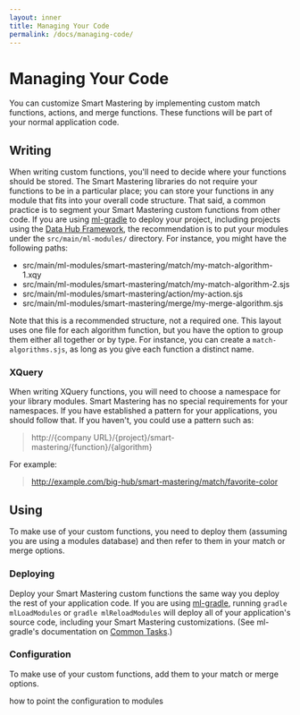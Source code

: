 ```yaml
---
layout: inner
title: Managing Your Code
permalink: /docs/managing-code/
---
```


# Managing Your Code

You can customize Smart Mastering by implementing custom match functions, actions, and merge functions. These functions 
will be part of your normal application code. 

## Writing

When writing custom functions, you'll need to decide where your functions should be stored. The Smart Mastering 
libraries do not require your functions to be in a particular place; you can store your functions in any module that 
fits into your overall code structure. That said, a common practice is to segment your Smart Mastering custom functions
from other code. If you are using [ml-gradle] to deploy your project, including projects using the 
[Data Hub Framework][dhf], the recommendation is to put your modules under the `src/main/ml-modules/` directory. For 
instance, you might have the following paths:

- src/main/ml-modules/smart-mastering/match/my-match-algorithm-1.xqy
- src/main/ml-modules/smart-mastering/match/my-match-algorithm-2.sjs
- src/main/ml-modules/smart-mastering/action/my-action.sjs
- src/main/ml-modules/smart-mastering/merge/my-merge-algorithm.sjs

Note that this is a recommended structure, not a required one. This layout uses one file for each algorithm function,
but you have the option to group them either all together or by type. For instance, you can create a 
`match-algorithms.sjs`, as long as you give each function a distinct name. 

### XQuery

When writing XQuery functions, you will need to choose a namespace for your library modules. Smart Mastering has no 
special requirements for your namespaces. If you have established a pattern for your applications, you should follow 
that. If you haven't, you could use a pattern such as: 

> http://{company URL}/{project}/smart-mastering/{function}/{algorithm}

For example:

> http://example.com/big-hub/smart-mastering/match/favorite-color

## Using

To make use of your custom functions, you need to deploy them (assuming you are using a modules database) and then 
refer to them in your match or merge options. 

### Deploying

Deploy your Smart Mastering custom functions the same way you deploy the rest of your application code. If you are 
using [ml-gradle], running `gradle mlLoadModules` or `gradle mlReloadModules` will deploy all of your application's 
source code, including your Smart Mastering customizations. (See ml-gradle's documentation on 
[Common Tasks][common tasks].)

### Configuration

To make use of your custom functions, add them to your match or merge options. 

how to point the configuration to modules


[ml-gradle]: https://github.com/marklogic-community/ml-gradle
[common tasks]: https://github.com/marklogic-community/ml-gradle/wiki/Common-tasks
[dhf]: https://marklogic.github.io/marklogic-data-hub/
